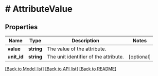 # # AttributeValue

## Properties

Name | Type | Description | Notes
------------ | ------------- | ------------- | -------------
**value** | **string** | The value of the attribute. |
**unit_id** | **string** | The unit identifier of the attribute. | [optional]

[[Back to Model list]](../../README.md#models) [[Back to API list]](../../README.md#endpoints) [[Back to README]](../../README.md)

